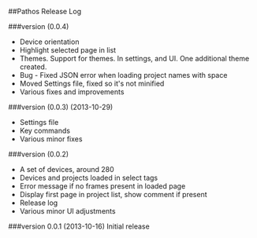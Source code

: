 ##Pathos Release Log

###version (0.0.4)
* Device orientation
* Highlight selected page in list
* Themes. Support for themes. In settings, and UI. One additional theme created.
* Bug - Fixed JSON error when loading project names with space
* Moved Settings file, fixed so it's not minified
* Various fixes and improvements

###version (0.0.3)  (2013-10-29)
* Settings file
* Key commands
* Various minor fixes

###version (0.0.2)
* A set of devices, around 280
* Devices and projects loaded in select tags
* Error message if no frames present in loaded page
* Display first page in project list, show comment if present
* Release log
* Various minor UI adjustments

###version 0.0.1 (2013-10-16)
Initial release